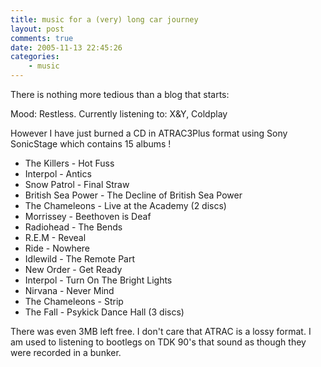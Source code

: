 ```yaml
---
title: music for a (very) long car journey
layout: post
comments: true
date: 2005-11-13 22:45:26
categories:
    - music
---
```

There is nothing more tedious than a blog that starts:

Mood: Restless. Currently listening to: X&Y, Coldplay

However I have just burned a CD in ATRAC3Plus format using Sony
SonicStage which contains 15 albums !

-   The Killers - Hot Fuss
-   Interpol - Antics
-   Snow Patrol - Final Straw
-   British Sea Power - The Decline of British Sea Power
-   The Chameleons - Live at the Academy (2 discs)
-   Morrissey - Beethoven is Deaf
-   Radiohead - The Bends
-   R.E.M - Reveal
-   Ride - Nowhere
-   Idlewild - The Remote Part
-   New Order - Get Ready
-   Interpol - Turn On The Bright Lights
-   Nirvana - Never Mind
-   The Chameleons - Strip
-   The Fall - Psykick Dance Hall (3 discs)

There was even 3MB left free. I don't care that ATRAC is a lossy
format.  I am used to listening to bootlegs on TDK 90's that sound as
though they were recorded in a bunker.
